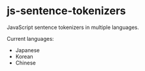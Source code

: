 # js-sentence-tokenizers
JavaScript sentence tokenizers in multiple languages.

Current languages:

- Japanese
- Korean
- Chinese
